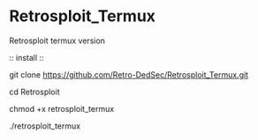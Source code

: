 # Retrosploit_Termux
Retrosploit termux version


:: install ::

git clone https://github.com/Retro-DedSec/Retrosploit_Termux.git

cd Retrosploit

chmod +x retrosploit_termux

./retrosploit_termux
